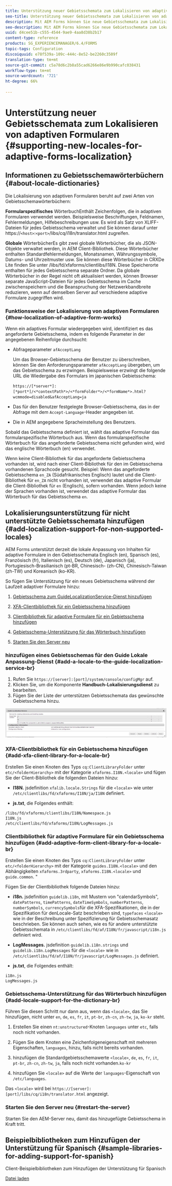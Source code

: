 ```yaml
---
title: Unterstützung neuer Gebietsschemata zum Lokalisieren von adaptiven Formularen
seo-title: Unterstützung neuer Gebietsschemata zum Lokalisieren von adaptiven Formularen
description: Mit AEM Forms können Sie neue Gebietsschemata zum Lokalisieren von adaptiven Formularen hinzufügen. Die unterstützten Gebietsschemata sind standardmäßig Englisch, Französisch, Deutsch und Japanisch.
seo-description: Mit AEM Forms können Sie neue Gebietsschemata zum Lokalisieren von adaptiven Formularen hinzufügen. Die unterstützten Gebietsschemata sind standardmäßig Englisch, Französisch, Deutsch und Japanisch.
uuid: d4cee51b-c555-4544-9ae9-4aa8d38b2b17
content-type: reference
products: SG_EXPERIENCEMANAGER/6.4/FORMS
topic-tags: Configuration
discoiquuid: e78f539a-109c-444c-8e52-be2260c3509f
translation-type: tm+mt
source-git-commit: c5a78d6c2b8a55cad6266e86e9b990cafc038431
workflow-type: tm+mt
source-wordcount: '721'
ht-degree: 66%

---
```



# Unterstützung neuer Gebietsschemata zum Lokalisieren von adaptiven Formularen {#supporting-new-locales-for-adaptive-forms-localization}

## Informationen zu Gebietsschemawörterbüchern {#about-locale-dictionaries}

Die Lokalisierung von adaptiven Formularen beruht auf zwei Arten von Gebietsschemawörterbüchern:

**Formularspezifisches** WörterbuchEnthält Zeichenfolgen, die in adaptiven Formularen verwendet werden. Beispielsweise Beschriftungen, Feldnamen, Fehlermeldungen, Hilfebeschreibungen usw. Es wird als Satz von XLIFF-Dateien für jedes Gebietsschema verwaltet und Sie können darauf unter https://`<host>`:`<port>`/libs/cq/i18n/translator.html zugreifen.

**Globale** WörterbücherEs gibt zwei globale Wörterbücher, die als JSON-Objekte verwaltet werden, in AEM Client-Bibliothek. Diese Wörterbücher enthalten Standardfehlermeldungen, Monatsnamen, Währungssymbole, Datums- und Uhrzeitmuster usw. Sie können diese Wörterbücher in CRXDe Lite finden Sie unter /libs/fd/xfaforms/clientlibs/I18N. Diese Speicherorte enthalten für jedes Gebietsschema separate Ordner. Da globale Wörterbücher in der Regel nicht oft aktualisiert werden, können Browser separate JavaScript-Dateien für jedes Gebietsschema im Cache zwischenspeichern und die Beanspruchung der Netzwerkbandbreite reduzieren, wenn auf demselben Server auf verschiedene adaptive Formulare zugegriffen wird.

### Funktionsweise der Lokalisierung von adaptiven Formularen {#how-localization-of-adaptive-form-works}

Wenn ein adaptives Formular wiedergegeben wird, identifiziert es das angeforderte Gebietsschema, indem es folgende Parameter in der angegebenen Reihenfolge durchsucht:

* Abfrageparameter `afAcceptLang`

   Um das Browser-Gebietsschema der Benutzer zu überschreiben, können Sie den Anforderungsparameter `afAcceptLang` übergeben, um das Gebietsschema zu erzwingen. Beispielsweise erzwingt die folgende URL die Wiedergabe des Formulars im japanischen Gebietsschema:

   `https://[*server*]:[*port*]/<*contextPath*>/<*formFolder*>/<*formName*>.html?wcmmode=disabled&afAcceptLang=ja`

* Das für den Benutzer festgelegte Browser-Gebietsschema, das in der Abfrage mit dem `Accept-Language`-Header angegeben ist.

* Die in AEM angegebene Spracheinstellung des Benutzers.

Sobald das Gebietsschema definiert ist, wählt das adaptive Formular das formularspezifische Wörterbuch aus. Wenn das formularspezifische Wörterbuch für das angeforderte Gebietsschema nicht gefunden wird, wird das englische Wörterbuch (en) verwendet.

Wenn keine Client-Bibliothek für das angeforderte Gebietsschema vorhanden ist, wird nach einer Client-Bibliothek für den im Gebietsschema vorhandenen Sprachcode gesucht. Beispiel: Wenn das angeforderte Gebietsschema `en_ZA` (Südafrikanisches Englisch) lautet und die Client-Bibliothek für `en_ZA` nicht vorhanden ist, verwendet das adaptive Formular die Client-Bibliothek für `en` (Englisch), sofern vorhanden. Wenn jedoch keine der Sprachen vorhanden ist, verwendet das adaptive Formular das Wörterbuch für das Gebietsschema `en`.

## Lokalisierungsunterstützung für nicht unterstützte Gebietsschemata hinzufügen {#add-localization-support-for-non-supported-locales}

AEM Forms unterstützt derzeit die lokale Anpassung von Inhalten für adaptive Formulare in den Gebietsschemata Englisch (en), Spanisch (es), Französisch (fr), Italienisch (es), Deutsch (de), Japanisch (ja), Portugiesisch-Brasilianisch (pt-BR, Chinesisch- (zh-CN), Chinesisch-Taiwan (zh-TW) und Koreanisch (ko-KR).

So fügen Sie Unterstützung für ein neues Gebietsschema während der Laufzeit adaptiver Formulare hinzu:

1. [Gebietsschema zum GuideLocalizationService-Dienst hinzufügen](/help/forms/using/supporting-new-language-localization.md#p-add-a-locale-to-the-guide-localization-service-br-p)

1. [XFA-Clientbibliothek für ein Gebietsschema hinzufügen](/help/forms/using/supporting-new-language-localization.md#p-add-xfa-client-library-for-a-locale-br-p)

1. [Clientbibliothek für adaptive Formulare für ein Gebietsschema hinzufügen](/help/forms/using/supporting-new-language-localization.md#p-add-adaptive-form-client-library-for-a-locale-br-p)
1. [Gebietsschema-Unterstützung für das Wörterbuch hinzufügen](/help/forms/using/supporting-new-language-localization.md#p-add-locale-support-for-the-dictionary-br-p)
1. [Starten Sie den Server neu](/help/forms/using/supporting-new-language-localization.md#p-restart-the-server-p)

### hinzufügen eines Gebietsschemas für den Guide Lokale Anpassung-Dienst {#add-a-locale-to-the-guide-localization-service-br}

1. Rufen Sie `https://[server]:[port]/system/console/configMgr` auf.
1. Klicken Sie, um die Komponente **Handbuch-Lokalisierungsdienst** zu bearbeiten.
1. Fügen Sie der Liste der unterstützen Gebietsschemata das gewünschte Gebietsschema hinzu.

![GuideLocalizationSevice](assets/configservice.png)

### XFA-Clientbibliothek für ein Gebietsschema hinzufügen {#add-xfa-client-library-for-a-locale-br}

Erstellen Sie einen Knoten des Typs `cq:ClientLibraryFolder` unter `etc/<folderHierarchy>` mit der Kategorie `xfaforms.I18N.<locale>` und fügen Sie der Client-Bibliothek die folgenden Dateien hinzu:

* **I18N.** jsdefinition  `xfalib.locale.Strings` für die  `<locale>` wie unter  `/etc/clientlibs/fd/xfaforms/I18N/ja/I18N` definiert.

* **js.txt**, die Folgendes enthält:

```
/libs/fd/xfaforms/clientlibs/I18N/Namespace.js
I18N.js
/etc/clientlibs/fd/xfaforms/I18N/LogMessages.js
```

### Clientbibliothek für adaptive Formulare für ein Gebietsschema hinzufügen {#add-adaptive-form-client-library-for-a-locale-br}

Erstellen Sie einen Knoten des Typs `cq:ClientLibraryFolder` unter `etc/<folderHierarchy>` mit der Kategorie `guides.I18N.<locale>` und den Abhängigkeiten `xfaforms.3rdparty`, `xfaforms.I18N.<locale>` und `guide.common`. &quot;

Fügen Sie der Clientbibliothek folgende Dateien hinzu:

* **i18n.** jsdefinition  `guidelib.i18n`, mit Mustern von &quot;calendarSymbols&quot;,  `datePatterns`,  `timePatterns`,  `dateTimeSymbols`,  `numberPatterns`,  `numberSymbols`,  `currencySymbols`für die XFA-Spezifikationen, die in der Spezifikation für denLocale-Satz beschrieben sind,  `typefaces`   `<locale>`   [ ](https://helpx.adobe.com/content/dam/de/Adobe/specs/xfa_spec_3_3.pdf)wie in der Beschreibung unter Spezifizierung für Gebietsschemasatz beschrieben. Sie können auch sehen, wie es für andere unterstützte Gebietsschemata in `/etc/clientlibs/fd/af/I18N/fr/javascript/i18n.js` definiert wird.

* **LogMessages.** jsdefinition  `guidelib.i18n.strings` und  `guidelib.i18n.LogMessages` für die  `<locale>` wie in  `/etc/clientlibs/fd/af/I18N/fr/javascript/LogMessages.js` definiert.

* **js.txt**, die Folgendes enthält:

```
i18n.js
LogMessages.js
```

### Gebietsschema-Unterstützung für das Wörterbuch hinzufügen {#add-locale-support-for-the-dictionary-br}

Führen Sie diesen Schritt nur dann aus, wenn das `<locale>`, das Sie hinzufügen, nicht unter `en`, `de`, `es`, `fr`, `it`, `pt-br`, `zh-cn`, `zh-tw`, `ja`, `ko-kr` steht.

1. Erstellen Sie einen `nt:unstructured`-Knoten `languages` unter `etc`, falls noch nicht vorhanden.

1. Fügen Sie dem Knoten eine Zeichenfolgeneigenschaft mit mehreren Eigenschaften, `languages`, hinzu, falls nicht bereits vorhanden.
1. hinzufügen die Standardgebietsschemawerte `<locale>`, `de`, `es`, `fr`, `it`, `pt-br`, `zh-cn`, `zh-tw`, `ja`, falls noch nicht vorhanden.`ko-kr`

1. hinzufügen Sie `<locale>` auf die Werte der `languages`-Eigenschaft von `/etc/languages`.

Das `<locale>` wird bei `https://[server]:[port]/libs/cq/i18n/translator.html` angezeigt.

### Starten Sie den Server neu {#restart-the-server}

Starten Sie den AEM-Server neu, damit das hinzugefügte Gebietsschema in Kraft tritt.

## Beispielbibliotheken zum Hinzufügen der Unterstützung für Spanisch {#sample-libraries-for-adding-support-for-spanish}

Client-Beispielbibliotheken zum Hinzufügen der Unterstützung für Spanisch

[Datei laden](assets/sample.zip)
